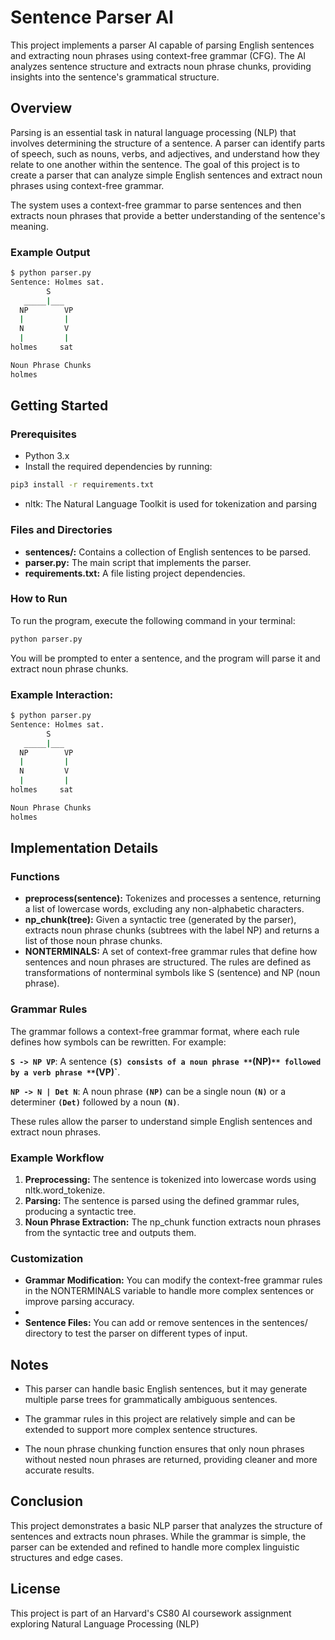 # Sentence Parser AI

This project implements a parser AI capable of parsing English sentences and extracting noun phrases using context-free grammar (CFG). The AI analyzes sentence structure and extracts noun phrase chunks, providing insights into the sentence's grammatical structure.

## Overview

Parsing is an essential task in natural language processing (NLP) that involves determining the structure of a sentence. A parser can identify parts of speech, such as nouns, verbs, and adjectives, and understand how they relate to one another within the sentence. The goal of this project is to create a parser that can analyze simple English sentences and extract noun phrases using context-free grammar.

The system uses a context-free grammar to parse sentences and then extracts noun phrases that provide a better understanding of the sentence's meaning.

### Example Output

```bash
$ python parser.py
Sentence: Holmes sat.
        S
   _____|___
  NP        VP
  |         |
  N         V
  |         |
holmes     sat

Noun Phrase Chunks
holmes
```

## Getting Started
### Prerequisites
- Python 3.x
- Install the required dependencies by running:
```sh
pip3 install -r requirements.txt
```
- nltk: The Natural Language Toolkit is used for tokenization and parsing

### Files and Directories
- **sentences/:** Contains a collection of English sentences to be parsed.
- **parser.py:** The main script that implements the parser.
- **requirements.txt:** A file listing project dependencies.

### How to Run
To run the program, execute the following command in your terminal:
```sh
python parser.py
```

You will be prompted to enter a sentence, and the program will parse it and extract noun phrase chunks.

### Example Interaction:
```bash
$ python parser.py
Sentence: Holmes sat.
        S
   _____|___
  NP        VP
  |         |
  N         V
  |         |
holmes     sat

Noun Phrase Chunks
holmes
```

## Implementation Details
### Functions
- **preprocess(sentence):** Tokenizes and processes a sentence, returning a list of lowercase words, excluding any non-alphabetic characters.
- **np_chunk(tree):** Given a syntactic tree (generated by the parser), extracts noun phrase chunks (subtrees with the label NP) and returns a list of those noun phrase chunks.
- **NONTERMINALS:** A set of context-free grammar rules that define how sentences and noun phrases are structured. The rules are defined as transformations of nonterminal symbols like S (sentence) and NP (noun phrase).

### Grammar Rules
The grammar follows a context-free grammar format, where each rule defines how symbols can be rewritten. For example:

**`S -> NP VP`**: A sentence **`(S) consists of a noun phrase **`(NP)`** followed by a verb phrase **`(VP)`**.

**`NP -> N | Det N`**: A noun phrase **`(NP)`** can be a single noun **`(N)`** or a determiner **`(Det)`** followed by a noun **`(N)`**.

These rules allow the parser to understand simple English sentences and extract noun phrases.

### Example Workflow
1. **Preprocessing:** The sentence is tokenized into lowercase words using nltk.word_tokenize.
2. **Parsing:** The sentence is parsed using the defined grammar rules, producing a syntactic tree.
3. **Noun Phrase Extraction:** The np_chunk function extracts noun phrases from the syntactic tree and outputs them.

### Customization
- **Grammar Modification:** You can modify the context-free grammar rules in the NONTERMINALS variable to handle more complex sentences or improve parsing accuracy.
- 
- **Sentence Files:** You can add or remove sentences in the sentences/ directory to test the parser on different types of input.

## Notes
- This parser can handle basic English sentences, but it may generate multiple parse trees for grammatically ambiguous sentences.
  
- The grammar rules in this project are relatively simple and can be extended to support more complex sentence structures.

- The noun phrase chunking function ensures that only noun phrases without nested noun phrases are returned, providing cleaner and more accurate results.

## Conclusion
This project demonstrates a basic NLP parser that analyzes the structure of sentences and extracts noun phrases. While the grammar is simple, the parser can be extended and refined to handle more complex linguistic structures and edge cases.

## License
This project is part of an Harvard's CS80 AI coursework assignment exploring Natural Language Processing (NLP)
